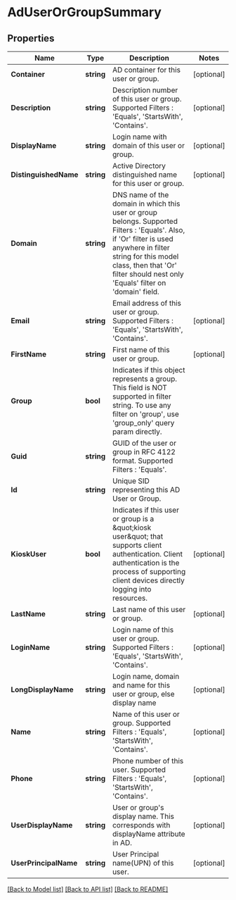 # AdUserOrGroupSummary

## Properties

Name | Type | Description | Notes
------------ | ------------- | ------------- | -------------
**Container** | **string** | AD container for this user or group. | [optional] 
**Description** | **string** | Description number of this user or group. Supported Filters : &#39;Equals&#39;, &#39;StartsWith&#39;, &#39;Contains&#39;. | [optional] 
**DisplayName** | **string** | Login name with domain of this user or group. | [optional] 
**DistinguishedName** | **string** | Active Directory distinguished name for this user or group. | [optional] 
**Domain** | **string** | DNS name of the domain in which this user or group belongs. Supported Filters : &#39;Equals&#39;.  Also, if &#39;Or&#39; filter is used anywhere in filter string for this model class, then that &#39;Or&#39; filter should nest only &#39;Equals&#39; filter on &#39;domain&#39; field. | 
**Email** | **string** | Email address of this user or group. Supported Filters : &#39;Equals&#39;, &#39;StartsWith&#39;, &#39;Contains&#39;. | [optional] 
**FirstName** | **string** | First name of this user or group. | [optional] 
**Group** | **bool** | Indicates if this object represents a group. This field is NOT supported in filter string. To use any filter on &#39;group&#39;, use &#39;group_only&#39; query param directly. | 
**Guid** | **string** | GUID of the user or group in RFC 4122 format. Supported Filters : &#39;Equals&#39;. | 
**Id** | **string** | Unique SID representing this AD User or Group. | 
**KioskUser** | **bool** | Indicates if this user or group is a \&quot;kiosk user\&quot; that supports client authentication. Client authentication is the process of supporting client devices directly logging into resources. | [optional] 
**LastName** | **string** | Last name of this user or group. | [optional] 
**LoginName** | **string** | Login name of this user or group.  Supported Filters : &#39;Equals&#39;, &#39;StartsWith&#39;, &#39;Contains&#39;. | [optional] 
**LongDisplayName** | **string** | Login name, domain and name for this user or group, else display name | [optional] 
**Name** | **string** | Name of this user or group.  Supported Filters : &#39;Equals&#39;, &#39;StartsWith&#39;, &#39;Contains&#39;. | [optional] 
**Phone** | **string** | Phone number of this user. Supported Filters : &#39;Equals&#39;, &#39;StartsWith&#39;, &#39;Contains&#39;. | [optional] 
**UserDisplayName** | **string** | User or group&#39;s display name. This corresponds with displayName attribute in AD. | [optional] 
**UserPrincipalName** | **string** | User Principal name(UPN) of this user. | [optional] 

[[Back to Model list]](../README.md#documentation-for-models) [[Back to API list]](../README.md#documentation-for-api-endpoints) [[Back to README]](../README.md)


